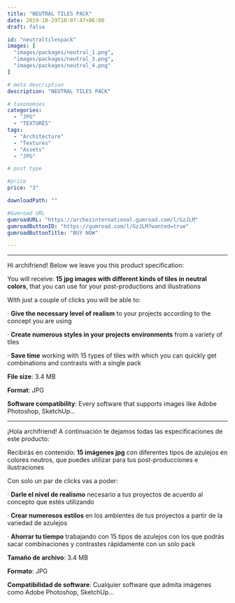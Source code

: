 ```yaml
---
title: "NEUTRAL TILES PACK"
date: 2019-10-29T10:07:47+06:00
draft: false

id: "neutraltilespack"
images: [
  "images/packages/neutral_1.png",
  "images/packages/neutral_3.png",
  "images/packages/neutral_4.png"
]

# meta description
description: "NEUTRAL TILES PACK"

# taxonomies
categories:
  - "JPG"
  - "TEXTURES"
tags:
  - "Architecture"
  - "Textures"
  - "Assets"
  - "JPG"

# post type

#price
price: "3"

downloadPath: ""

#Gumroad URL
gumroadURL: "https://archezinternational.gumroad.com/l/GzJLM"
gumroadButtonID: "https://gumroad.com/l/GzJLM?wanted=true"
gumroadButtonTitle: "BUY NOW"

---
```


___

Hi archifriend! Below we leave you this product specification:

You will receive: **15 jpg images with different kinds of tiles in neutral colors**, that you can use for your post-productions and illustrations

With just a couple of clicks you will be able to:

· **Give the necessary level of realism** to your projects according to the concept you are using

· **Create numerous styles in your projects environments** from a variety of tiles

· **Save time** working with 15 types of tiles with which you can quickly get combinations and contrasts with a single pack

**File size**: 3.4 MB

**Format**: JPG

**Software compatibility**: Every software that supports images like Adobe Photoshop, SketchUp...

_____

¡Hola archifriend! A continuación te dejamos todas las especificaciones de este producto:

Recibirás en contenido: **15 imágenes jpg** con diferentes tipos de azulejos en colores neutros, que puedes utilizar para tus post-producciones e ilustraciones

Con solo un par de clicks vas a poder:

· **Darle el nivel de realismo** necesario a tus proyectos de acuerdo al concepto que estés utilizando

· **Crear numerosos estilos** en los ambientes de tus proyectos a partir de la variedad de azulejos

· **Ahorrar tu tiempo** trabajando con 15 tipos de azulejos con los que podrás sacar combinaciones y contrastes rápidamente con un solo pack

**Tamaño de archivo**: 3.4 MB

**Formato**: JPG

**Compatibilidad de software**: Cualquier software que admita imágenes como Adobe Photoshop, SketchUp...